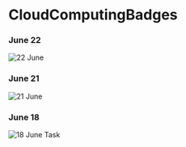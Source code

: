 # CloudComputingBadges

### June 22
![22 June](https://user-images.githubusercontent.com/39994054/123033772-ec574780-d405-11eb-8d41-d22d8785b62a.png)



### June 21
![21 June](https://user-images.githubusercontent.com/39994054/122779384-6fc04e00-d2cb-11eb-828c-7a1dbec4f848.PNG)



### June 18
![18 June Task](https://user-images.githubusercontent.com/39994054/122568654-9bdb9500-d067-11eb-9036-ae28eea7d518.png)
